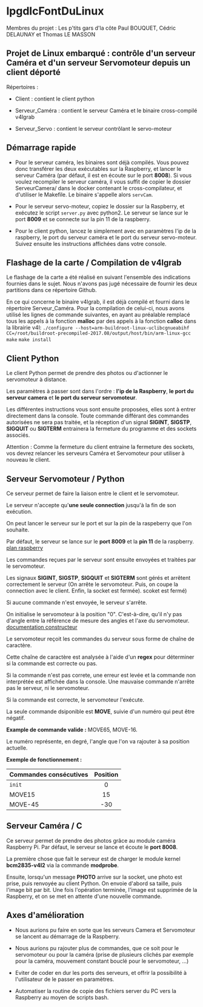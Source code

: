 # **lpgdlcFontDuLinux**

Membres du projet : Les p'tits gars d'la côte Paul BOUQUET, Cédric DELAUNAY et Thomas LE MASSON

## **Projet de Linux embarqué : contrôle d'un serveur Caméra et d'un serveur Servomoteur depuis un client déporté**

Répertoires :

- Client : contient le client python

- Serveur_Caméra : contient le serveur Caméra et le binaire cross-compilé v4lgrab

- Serveur_Servo  : contient le serveur contrôlant le servo-moteur

## **Démarrage rapide**

- Pour le serveur caméra, les binaires sont déjà compilés. Vous pouvez donc transférer les deux
  exécutables sur la Raspberry, et lancer le serveur Caméra (par défaut, il est en écoute sur le
  port **8008**). Si vous voulez recompiler le serveur caméra, il vous suffit de copier le dossier
  ServeurCamera/ dans le docker contenant le cross-compilateur, et d'utiliser le Makefile. Le binaire s'appelle alors `servCam`.

- Pour le serveur servo-moteur, copiez le dossier sur la Raspberry, et exécutez le script `server.py` avec python2. Le serveur se lance sur le port **8009** et se connecte sur la pin 11 de la raspberry.

- Pour le client python, lancez le simplement avec en paramètres l'ip de la raspberry, le port du
  serveur caméra et le port du serveur servo-moteur. Suivez ensuite les instructions affichées dans
  votre console.

## **Flashage de la carte / Compilation de v4lgrab**

Le flashage de la carte a été réalisé en suivant l'ensemble des indications fournies dans le sujet. Nous n'avons pas jugé nécessaire de fournir les deux partitions dans ce répertoire Github.

En ce qui concerne le binaire v4lgrab, il est déjà compilé et fourni dans le répertoire Serveur_Caméra. Pour la compilation de celui-ci, nous avons utilisé les lignes de commande suivantes, en ayant au préalable remplacé tous les appels à la fonction **malloc** par des appels à la fonction **calloc** dans la librairie v4l:
```./configure --host=arm-buildroot-linux-uclibcgnueabihf CC=/root/buildroot-precompiled-2017.08/output/host/bin/arm-linux-gcc```
```make```
```make install```

## **Client Python**

Le client Python permet de prendre des photos ou d'actionner le servomoteur à distance. 

Les paramètres à passer sont dans l'ordre : **l'ip de la Raspberry**, **le port du serveur camera** et **le port du serveur servomoteur**.

Les différentes instructions vous sont ensuite proposées, elles sont à entrer directement dans la console. Toute commande différant des commandes autorisées ne sera pas traitée, et la réception d'un signal **SIGINT**, **SIGSTP**, **SIGQUIT** ou **SIGTERM** entrainera la fermeture du programme et des sockets associés.

Attention : Comme la fermeture du client entraine la fermeture des sockets, vos devrez relancer les serveurs Caméra et Servomoteur pour utiliser à nouveau le client.

## **Serveur Servomoteur / Python**

Ce serveur permet de faire la liaison entre le client et le servomoteur.

Le serveur n'accepte qu'**une seule connection** jusqu'à la fin de son exécution.

On peut lancer le serveur sur le port et sur la pin de la raspeberry que l'on souhaite.

Par défaut, le serveur se lance sur le **port 8009** et la **pin 11** de la raspberry. [plan
raspberry](schema_raspeberryPI3)

Les commandes reçues par le serveur sont ensuite envoyées et traitées par le servomoteur.

Les signaux **SIGINT**, **SIGSTP**, **SIGQUIT** et **SIGTERM** sont gérés et arrêtent correctement
le serveur (On arrête le servomoteur. Puis, on coupe la connection avec le client. Enfin, la socket
est fermée). scoket est fermé)

Si aucune commande n'est envoyée, le serveur s'arrête.

On initialise le servomoteur à la position "0". C'est-à-dire, qu'il n'y pas d'angle entre la
référence de mesure des angles et l'axe du servomoteur. [documentation
constructeur](documentation_MicroServoSG90)

Le servomoteur reçoit les commandes du serveur sous forme de chaîne de caractère.

Cette chaîne de caractère est analysée à l'aide d'un **regex** pour déterminer si la commande est
correcte ou pas.

Si la commande n'est pas correte, une erreur est levée et la commande non interprétée est affichée
dans la console. Une mauvaise commande n'arrête pas le serveur, ni le servomoteur.

Si la commande est correcte, le servomoteur l'exécute.

La seule commande dsiponible est **MOVE**, suivie d'un numéro qui peut être négatif.

**Example de commande valide :** MOVE65, MOVE-16.

Le numéro représente, en degré, l'angle que l'on va rajouter à sa position actuelle.

**Exemple de fonctionnement :**

| Commandes consécutives | Position |
| ---------------------- | :------: |
| ```init```             |    0     |
| MOVE15                 |    15    |
| MOVE-45                |   -30    |

## **Serveur Caméra / C**

Ce serveur permet de prendre des photos grâce au module caméra Raspberry Pi. Par défaut, le serveur se lance et écoute le **port 8008**.

La première chose que fait le serveur est de charger le module kernel **bcm2835-v4l2** via la commande **modprobe**.

Ensuite, lorsqu'un message **PHOTO** arrive sur la socket, une photo est prise, puis renvoyée au client Python. On envoie d'abord sa taille, puis l'image bit par bit. Une fois l'opération terminée, l'image est supprimée de la Raspberry, et on se met en attente d'une nouvelle commande.

## **Axes d'amélioration**

- Nous aurions pu faire en sorte que les serveurs Camera et Servomoteur se lancent au démarrage de la Raspberry.

- Nous aurions pu rajouter plus de commandes, que ce soit pour le servomoteur ou pour la caméra (prise de plusieurs clichés par exemple pour la caméra, mouvement constant bouclé pour le servomoteur, ...)

- Eviter de coder en dur les ports des serveurs, et offrir la possibilité à l'utilisateur de le passer en paramètres.

- Automatiser la routine de copie des fichiers server du PC vers la Raspberry au moyen de scripts bash.

[schema_raspeberryPI3]:
https://docs.microsoft.com/en-us/windows/iot-core/media/pinmappingsrpi/rp2_pinout.png

[documentation_MicroServoSG90]:
http://www.ee.ic.ac.uk/pcheung/teaching/de1_ee/stores/sg90_datasheet.pdf

